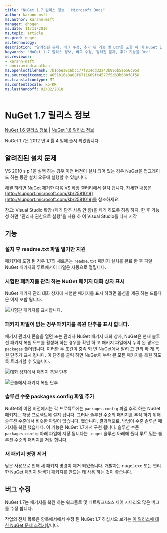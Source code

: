 ```yaml
---
title: "NuGet 1.7 릴리스 정보 | Microsoft Docs"
author: karann-msft
ms.author: karann-msft
manager: ghogen
ms.date: 11/11/2016
ms.topic: article
ms.prod: nuget
ms.technology: 
description: "알려진된 문제, 버그 수정, 추가 된 기능 및 Dcr를 포함 하 여 NuGet 1.7에 대 한 릴리스 정보입니다."
keywords: "NuGet 1.7 릴리스 정보, 버그 수정, 알려진 문제, 추가 기능을 Dcr"
ms.reviewer:
- karann-msft
- unniravindranathan
ms.openlocfilehash: 7b16bea8c6bcc77f814dd32a43b895b5e656c95d
ms.sourcegitcommit: 4651b16a3a08f6711669fc4577f5d63b600f8f58
ms.translationtype: MT
ms.contentlocale: ko-KR
ms.lasthandoff: 02/02/2018
---
```

# <a name="nuget-17-release-notes"></a>NuGet 1.7 릴리스 정보

[NuGet 1.6 릴리스 정보](../release-notes/nuget-1.6.md) | [NuGet 1.8 릴리스 정보](../release-notes/nuget-1.8.md)

NuGet 1.7은 2012 년 4 월 4 일에 출시 되었습니다.

## <a name="known-installation-issue"></a>알려진된 설치 문제
VS 2010 s p 1을 실행 하는 경우 이전 버전이 설치 되어 있는 경우 NuGet을 업그레이드 하는 동안 설치 오류에 실행할 수 있습니다.

해결 하려면 NuGet 제거한 다음 VS 확장 갤러리에서 설치 됩니다.  자세한 내용은 [http://support.microsoft.com/kb/2581019](http://support.microsoft.com/kb/2581019)를 참조하세요.

참고: Visual Studio 확장 (제거 단추 사용 안 함)을 제거 하도록 허용 하지, 한 후 가능성 하면 "관리자 권한으로 실행"을 사용 하 여 Visual Studio를 다시 시작

## <a name="features"></a>기능

### <a name="support-opening-readmetxt-file-after-installation"></a>설치 후 readme.txt 파일 열기만 지원
패키지에 포함 된 경우 1.7의 새로운는 `readme.txt` 패키지 설치를 완료 한 후 파일 NuGet 패키지의 루트에서이 파일은 자동으로 열립니다.

### <a name="show-prerelease-packages-in-the-manage-nuget-packages-dialog"></a>시험판 패키지를 관리 하는 NuGet 패키지 대화 상자 표시
NuGet 패키지 관리 대화 상자에 시험판 패키지를 표시 하려면 옵션을 제공 하는 드롭다운 이제 포함 됩니다.

![시험판 패키지를 표시합니다.](./media/prerelease-dropdown.png)

### <a name="show-package-restore-button-when-package-files-are-missing"></a>패키지 파일이 없는 경우 패키지를 복원 단추를 표시 합니다.
패키지 관리자 콘솔을 열면 또는 관리자 NuGet 패키지 대화 상자, NuGet은 현재 솔루션 패키지 복원 모드를 활성화 하는 경우를 확인 하 고 패키지 파일에서 누락 된 경우는 `packages` 폴더입니다. 이러한 두 조건이 충족 되 면 NuGet에서 알려 고 편리 하 게 복원 단추가 표시 됩니다. 이 단추를 클릭 하면 NuGet이 누락 된 모든 패키지를 복원 하도록 트리거할 수 있습니다.

![대화 상자에서 패키지 복원 단추](./media/packagerestore-dialog.png)

![콘솔에서 패키지 복원 단추](./media/packagerestore-console.png)

### <a name="add-solution-level-packagesconfig-file"></a>솔루션 수준 packages.config 파일 추가
NuGet의 이전 버전에서는 각 프로젝트에는 `packages.config` 파일 추적 하는 NuGet 패키지는 해당 프로젝트에 설치 됩니다. 그러나 솔루션 수준의 패키지를 추적 하기 위해 솔루션 수준에서 비슷한 파일이 없습니다. 했습니다. 결과적으로, 방법이 수준 솔루션 패키지를 복원 했습니다.
이 기능은 NuGet 1.7에서 구현 됩니다. 솔루션 수준 `packages.config` 아래 파일에 저장 됩니다는 `.nuget` 솔루션 아래에 폴더 루트 및는 솔루션 수준의 패키지를 저장 합니다.

### <a name="remove-new-package-command"></a>새 패키지 명령 제거
낮은 사용으로 인해 새 패키지 명령이 제거 되었습니다. 개발자는 nuget.exe 또는 편리한 NuGet 패키지 탐색기 패키지를 만드는 데 사용 하는 것이 좋습니다.

## <a name="bug-fixes"></a>버그 수정
NuGet 1.7는 패키지를 복원 하는 워크플로 및 네트워크/소스 제어 시나리오 많은 버그를 수정 합니다.

작업의 전체 목록은 항목에서에서 수정 된 NuGet 1.7 하십시오 보기는 [이 릴리스에 대 한 NuGet 문제 추적기](http://nuget.codeplex.com/workitem/list/advanced?keyword=&status=Closed&type=All&priority=All&release=NuGet%201.7&assignedTo=All&component=All&sortField=Votes&sortDirection=Descending&page=0)합니다.
